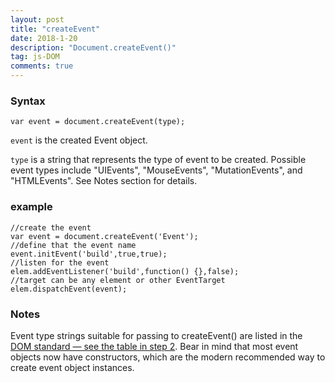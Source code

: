 ```yaml
---
layout: post
title: "createEvent"
date: 2018-1-20
description: "Document.createEvent()"
tag: js-DOM
comments: true
---
```


### Syntax
`var event = document.createEvent(type);`

`event` is the created Event object.

`type` is a string that represents the type of event to be created. Possible event types include "UIEvents", "MouseEvents", "MutationEvents", and "HTMLEvents". See Notes section for details.

### example

    //create the event
    var event = document.createEvent('Event');
    //define that the event name
    event.initEvent('build',true,true);
    //listen for the event
    elem.addEventListener('build',function() {},false);
    //target can be any element or other EventTarget
    elem.dispatchEvent(event);

### Notes

Event type strings suitable for passing to createEvent() are listed in the [DOM standard — see the table in step 2](https://dom.spec.whatwg.org/#dom-document-createevent). Bear in mind that most event objects now have constructors, which are the modern recommended way to create event object instances.
